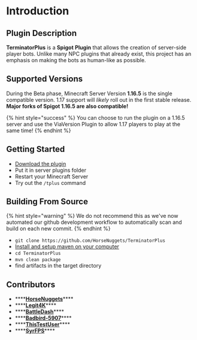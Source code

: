 # Introduction

## Plugin Description

**TerminatorPlus** is a **Spigot** **Plugin** that allows the creation of server-side player bots. Unlike many NPC plugins that already exist, this project has an emphasis on making the bots as human-like as possible.

## Supported Versions

During the Beta phase, Minecraft Server Version **1.16.5** is the single compatible version. 1.17 support will _likely_ roll out in the first stable release. **Major forks of Spigot 1.16.5 are also compatible!**

{% hint style="success" %}
You can choose to run the plugin on a 1.16.5 server and use the ViaVersion Plugin to allow 1.17 players to play at the same time!
{% endhint %}

## Getting Started

* [Download the plugin](https://discord.gg/horsenuggets)
* Put it in server plugins folder
* Restart your Minecraft Server
* Try out the `/tplus` command

## Building From Source

{% hint style="warning" %}
We do not recommend this as we've now automated our github development workflow to automatically scan and build on each new commit.
{% endhint %}

* `git clone https://github.com/HorseNuggets/TerminatorPlus`
* [Install and setup maven on your computer](https://maven.apache.org/install.html)
* `cd TerminatorPlus`
* `mvn clean package`
* find artifacts in the target directory

## Contributors

* \*\*\*\*[**HorseNuggets**](https://github.com/HorseNuggets)\*\*\*\*
* \*\*\*\*[**Legit4K**](https://github.com/Legit4K)\*\*\*\*
* \*\*\*\*[**BattleDash**](https://github.com/BattleDash)\*\*\*\*
* \*\*\*\*[**Badbird-5907**](https://github.com/Badbird-5907)\*\*\*\*
* \*\*\*\*[**ThisTestUser**](https://github.com/ThisTestUser)\*\*\*\*
* \*\*\*\*[**SyrFPS**](https://github.com/SyrFPS)\*\*\*\*

